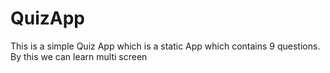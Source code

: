 # QuizApp
This is a simple Quiz App which is a static App which contains 9 questions.
By this we can learn multi screen 
